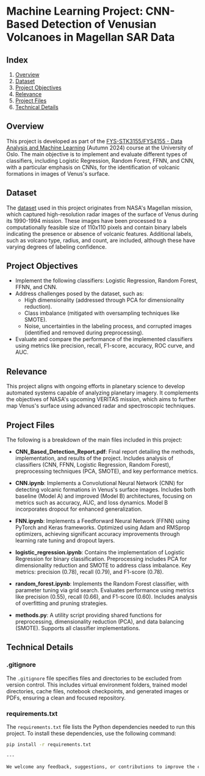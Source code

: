 # Machine Learning Project: CNN-Based Detection of Venusian Volcanoes in Magellan SAR Data

## Index
1. [Overview](#overview)
2. [Dataset](#dataset)
3. [Project Objectives](#project-objectives)
4. [Relevance](#relevance)
5. [Project Files](#project-files)
6. [Technical Details](#technical-details)

## Overview
This project is developed as part of the [FYS-STK3155/FYS4155 - Data Analysis and Machine Learning](https://www.uio.no/studier/emner/matnat/fys/FYS-STK4155/index-eng.html) (Autumn 2024) course at the University of Oslo. The main objective is to implement and evaluate different types of classifiers, including Logistic Regression, Random Forest, FFNN, and CNN, with a particular emphasis on CNNs, for the identification of volcanic formations in images of Venus's surface.

## Dataset
The [dataset](https://www.kaggle.com/datasets/fmena14/volcanoesvenus) used in this project originates from NASA's Magellan mission, which captured high-resolution radar images of the surface of Venus during its 1990-1994 mission. These images have been processed to a computationally feasible size of 110x110 pixels and contain binary labels indicating the presence or absence of volcanic features. Additional labels, such as volcano type, radius, and count, are included, although these have varying degrees of labeling confidence.

## Project Objectives
- Implement the following classifiers: Logistic Regression, Random Forest, FFNN, and CNN.
- Address challenges posed by the dataset, such as:
    - High dimensionality (addressed through PCA for dimensionality reduction).
    - Class imbalance (mitigated with oversampling techniques like SMOTE).
    - Noise, uncertainties in the labeling process, and corrupted images (identified and removed during preprocessing).
- Evaluate and compare the performance of the implemented classifiers using metrics like precision, recall, F1-score, accuracy, ROC curve, and AUC.

## Relevance
This project aligns with ongoing efforts in planetary science to develop automated systems capable of analyzing planetary imagery. It complements the objectives of NASA's upcoming VERITAS mission, which aims to further map Venus's surface using advanced radar and spectroscopic techniques.

## Project Files

The following is a breakdown of the main files included in this project:

- **CNN_Based_Detection_Report.pdf**: Final report detailing the methods, implementation, and results of the project. Includes analysis of classifiers (CNN, FFNN, Logistic Regression, Random Forest), preprocessing techniques (PCA, SMOTE), and key performance metrics.

- **CNN.ipynb**: Implements a Convolutional Neural Network (CNN) for detecting volcanic formations in Venus's surface images. Includes both baseline (Model A) and improved (Model B) architectures, focusing on metrics such as accuracy, AUC, and loss dynamics. Model B incorporates dropout for enhanced generalization.
  
- **FNN.ipynb**: Implements a Feedforward Neural Network (FFNN) using PyTorch and Keras frameworks. Optimized using Adam and RMSprop optimizers, achieving significant accuracy improvements through learning rate tuning and dropout layers.

- **logistic_regression.ipynb**: Contains the implementation of Logistic Regression for binary classification. Preprocessing includes PCA for dimensionality reduction and SMOTE to address class imbalance. Key metrics: precision (0.78), recall (0.79), and F1-score (0.78).

- **random_forest.ipynb**: Implements the Random Forest classifier, with parameter tuning via grid search. Evaluates performance using metrics like precision (0.55), recall (0.66), and F1-score (0.60). Includes analysis of overfitting and pruning strategies.

- **methods.py**: A utility script providing shared functions for preprocessing, dimensionality reduction (PCA), and data balancing (SMOTE). Supports all classifier implementations.

## Technical Details

### .gitignore

The `.gitignore` file specifies files and directories to be excluded from version control. This includes virtual environment folders, trained model directories, cache files, notebook checkpoints, and generated images or PDFs, ensuring a clean and focused repository.

### requirements.txt
The `requirements.txt` file lists the Python dependencies needed to run this project. To install these dependencies, use the following command:
```bash
pip install -r requirements.txt

---

We welcome any feedback, suggestions, or contributions to improve the classifiers and analyses!
